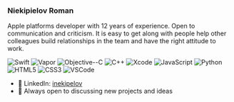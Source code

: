 ### Niekipielov Roman

Apple platforms developer with 12 years of experience. Open to communication and criticism. It is easy to
get along with people help other colleagues build relationships in the team and have the right attitude to work.

![Swift](https://img.shields.io/badge/-Swift-FA7343?style=flat-square&logo=swift&logoColor=white)
![Vapor](https://img.shields.io/badge/-Vapor-0D1117?style=flat-square&logo=vapor&logoColor=white)
![Objective--C](https://img.shields.io/badge/-Objective--C-1575F9?style=flat-square&logo=apple&logoColor=white)
![C++](https://img.shields.io/badge/-C++-00599C?style=flat-square&logo=c%2B%2B&logoColor=white)
![Xcode](https://img.shields.io/badge/-Xcode-1575F9?style=flat-square&logo=xcode&logoColor=white)
![JavaScript](https://img.shields.io/badge/-JavaScript-F7DF1E?style=flat-square&logo=javascript&logoColor=black)
![Python](https://img.shields.io/badge/-Python-3776AB?style=flat-square&logo=python&logoColor=white)
![HTML5](https://img.shields.io/badge/-HTML5-E34F26?style=flat-square&logo=html5&logoColor=white)
![CSS3](https://img.shields.io/badge/-CSS3-1572B6?style=flat-square&logo=css3&logoColor=white)
![VSCode](https://img.shields.io/badge/-VS%20Code-007ACC?style=flat-square&logo=visual-studio-code&logoColor=white)

- 💼 LinkedIn: [inekipelov](https://www.linkedin.com/in/inekipelov/)
- 💬 Always open to discussing new projects and ideas